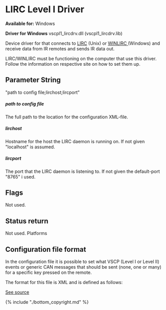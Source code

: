 # LIRC Level I Driver

**Available for:** Windows

**Driver for Windows** vscpl1_lircdrv.dll  (vscpl1_lircdrv.lib)

Device driver for that connects to [LIRC](https://www.lirc.org) (Unix) or [WINLIRC ](https://winlirc.sourceforge.net) (Windows) and receive data from IR remotes and sends IR data out.

LIRC/WINLIRC must be functioning on the computer that use this driver. Follow the information on respective site on how to set them up. 

## Parameter String

   "path to config file;lirchost;lircport"

##### path to config file

The full path to the location for the configuration XML-file.

##### lirchost

Hostname for the host the LIRC daemon is running on. If not given "localhost" is assumed.

##### lircport

The port that the LIRC daemon is listening to. If not given the default-port "8765" i used.

## Flags

Not used. 

## Status return

Not used. Platforms

## Configuration file format

In the configuration file it is possible to set what VSCP (Level I or Level II) events or generic CAN messages that should be sent (none, one or many) for a specific key pressed on the remote.

The format for this file is XML and is defined as follows:

[See source](https://github.com/grodansparadis/vscp_software/tree/master/src/vscp/drivers/level1/lirc)

{% include "./bottom_copyright.md" %}
